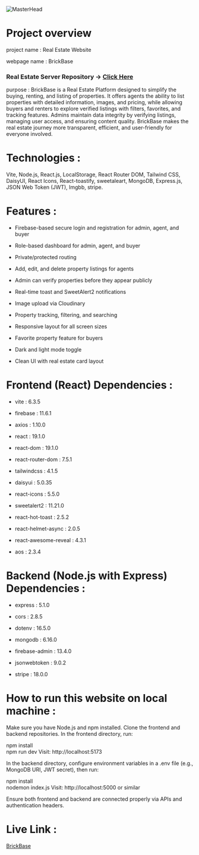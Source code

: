 ![MasterHead](https://i.ibb.co/0VW7M2g4/Screenshot-2025-07-21-173448.png)

# Project overview

project name : Real Estate Website

webpage name : BrickBase

### Real Estate Server Repository -> [Click Here](https://github.com/Programming-Hero-Web-Course4/b11a12-server-side-MMunim90)

purpose :
BrickBase is a Real Estate Platform designed to simplify the buying, renting, and listing of properties. It offers agents the ability to list properties with detailed information, images, and pricing, while allowing buyers and renters to explore verified listings with filters, favorites, and tracking features. Admins maintain data integrity by verifying listings, managing user access, and ensuring content quality. BrickBase makes the real estate journey more transparent, efficient, and user-friendly for everyone involved.

# Technologies :
Vite, Node.js, React.js, LocalStorage, React Router DOM, Tailwind CSS, DaisyUI, React Icons, React-toastify, sweetaleart, MongoDB, Express.js, JSON Web Token (JWT), Imgbb, stripe.

# Features :

- Firebase-based secure login and registration for admin, agent, and buyer

- Role-based dashboard for admin, agent, and buyer

- Private/protected routing

- Add, edit, and delete property listings for agents

- Admin can verify properties before they appear publicly

- Real-time toast and SweetAlert2 notifications

- Image upload via Cloudinary

- Property tracking, filtering, and searching

- Responsive layout for all screen sizes

- Favorite property feature for buyers

- Dark and light mode toggle

- Clean UI with real estate card layout

# Frontend (React) Dependencies :

- vite : 6.3.5

- firebase : 11.6.1

- axios : 1.10.0

- react : 19.1.0

- react-dom : 19.1.0

- react-router-dom : 7.5.1

- tailwindcss : 4.1.5

- daisyui : 5.0.35

- react-icons : 5.5.0

- sweetalert2 : 11.21.0

- react-hot-toast : 2.5.2

- react-helmet-async : 2.0.5

- react-awesome-reveal : 4.3.1

- aos : 2.3.4

# Backend (Node.js with Express) Dependencies :

- express : 5.1.0

- cors : 2.8.5

- dotenv : 16.5.0

- mongodb : 6.16.0

- firebase-admin : 13.4.0

- jsonwebtoken : 9.0.2

- stripe : 18.0.0

# How to run this website on local machine :
Make sure you have Node.js and npm installed. Clone the frontend and backend repositories.
In the frontend directory, run:

npm install  
npm run dev
Visit: http://localhost:5173

In the backend directory, configure environment variables in a .env file (e.g., MongoDB URI, JWT secret), then run:

npm install  
nodemon index.js
Visit: http://localhost:5000 or similar

Ensure both frontend and backend are connected properly via APIs and authentication headers.

# Live Link :
[BrickBase]()